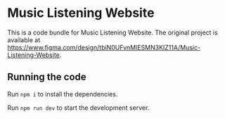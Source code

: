 
  # Music Listening Website

  This is a code bundle for Music Listening Website. The original project is available at https://www.figma.com/design/tbiN0UFvnMlESMN3KIZ11A/Music-Listening-Website.

  ## Running the code

  Run `npm i` to install the dependencies.

  Run `npm run dev` to start the development server.
  